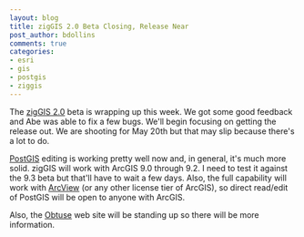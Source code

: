 ```yaml
---
layout: blog
title: zigGIS 2.0 Beta Closing, Release Near
post_author: bdollins
comments: true
categories:
- esri
- gis
- postgis
- ziggis
---
```


The <a href="http://twitter.com/zigGIS">zigGIS 2.0</a> beta is wrapping up this week. We got some good feedback and Abe was able to fix a few bugs. We'll begin focusing on getting the release out. We are shooting for May 20th but that may slip because there's a lot to do.

<a href="http://postgis.refractions.net">PostGIS</a> editing is working pretty well now and, in general, it's much more solid. zigGIS will work with ArcGIS 9.0 through 9.2. I need to test it against the 9.3 beta but that'll have to wait a few days. Also, the full capability will work with <a href="http://www.esri.com/software/arcgis/arcview/about/features.html">ArcView</a> (or any other license tier of ArcGIS), so direct read/edit of PostGIS will be open to anyone with ArcGIS.

Also, the <a href="http://obtusesoft.com">Obtuse</a> web site will be standing up so there will be more information.